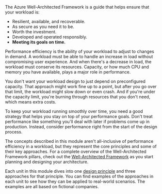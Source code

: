The Azure Well-Architected Framework is a guide that helps ensure that your workload is: 

- Resilient, available, and recoverable.
- As secure as you need it to be.
- Worth the investment.
- Developed and operated responsibly.
- **Meeting its goals on time.**

Performance efficiency is the ability of your workload to adjust to changes in demand. A workload must be able to handle an increase in load without compromising user experience. And when there's a decrease in load, the workload must conserve its resources. Capacity, or how much CPU and memory you have available, plays a major role in performance.

You don't want your workload design to just depend on preconfigured capacity. That approach might work fine up to a point, but after you go over that limit, the workload might slow down or even crash. And if you're under the capacity limit, you're burning through resources that you don't need, which means extra costs.

To keep your workload running smoothly over time, you need a good strategy that helps you stay on top of your performance goals. Don't treat performance like something you'll deal with later if problems come up in production. Instead, consider performance right from the start of the design process.

The concepts described in this module aren't all-inclusive of performance efficiency in a workload, but they represent the core principles and some of their key approaches. For a complete overview of the Well-Architected Framework pillars, check out the [Well-Architected Framework](/azure/well-architected) as you start planning and designing your architecture.

Each unit in this module dives into one [design principle](/azure/well-architected/cost-optimization/principles) and three approaches for that principle. You can find examples of the approaches in each unit to see how they can be applied to real-world scenarios. The examples are all based on fictional companies.
